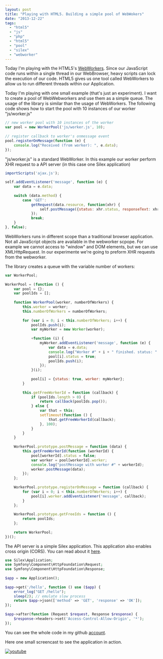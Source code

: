 ```yaml
---
layout: post
title: "Playing with HTML5. Building a simple pool of WebWokers"
date: "2013-12-22"
tags: 
  - "html5"
  - "js"
  - "php"
  - "html5"
  - "pool"
  - "silex"
  - "webworker"
---
```


Today I'm playing with the HTML5's [WebWorkers](http://www.html5rocks.com/en/tutorials/workers/basics/). Since our JavaScript code runs within a single thread in our WebBrowser, heavy scripts can lock the execution of our code. HTML5 gives us one tool called WebWorkers to allow us to run different threads within our Application.

Today I'm playing with one small example (that's just an experiment). I want to create a pool of WebWebworkers and use them as a simple queue. The usage of the library is similar than the usage of WebWorkers. The following code shows how to start the pool with 10 instances of our worker "js/worker.js"

```javascript
// new worker pool with 10 instances of the worker
var pool = new WorkerPool('js/worker.js', 10);
 
// register callback to worker's onmessage event
pool.registerOnMessage(function (e) {
    console.log("Received (from worker): ", e.data);
});
```

"js/worker.js" is a standard WebWorker. In this example our worker perform XHR request to a API server (in this case one Silex application)

```javascript
importScripts('ajax.js');
 
self.addEventListener('message', function (e) {
    var data = e.data;
 
    switch (data.method) {
        case 'GET':
            getRequest(data.resource, function(xhr) {
                self.postMessage({status: xhr.status, responseText: xhr.responseText});
            });
            break;
    }
}, false);
```

WebWorkers runs in different scope than a traditional browser application. Not all JavaScript objects are available in the webworker scpope. For example we cannot access to "window" and DOM elements, but we can use XMLHttpRequest. In our experimente we're going to preform XHR requests from the webworker.

The library creates a queue with the variable number of workers:

```javascript
var WorkerPool;
 
WorkerPool = (function () {
    var pool = {};
    var poolIds = [];
 
    function WorkerPool(worker, numberOfWorkers) {
        this.worker = worker;
        this.numberOfWorkers = numberOfWorkers;
 
        for (var i = 0; i < this.numberOfWorkers; i++) {
            poolIds.push(i);
            var myWorker = new Worker(worker);
 
            +function (i) {
                myWorker.addEventListener('message', function (e) {
                    var data = e.data;
                    console.log("Worker #" + i + " finished. status: " + data.status);
                    pool[i].status = true;
                    poolIds.push(i);
                });
            }(i);
 
            pool[i] = {status: true, worker: myWorker};
        }
 
        this.getFreeWorkerId = function (callback) {
            if (poolIds.length > 0) {
                return callback(poolIds.pop());
            } else {
                var that = this;
                setTimeout(function () {
                    that.getFreeWorkerId(callback);
                }, 100);
            }
        }
    }
 
    WorkerPool.prototype.postMessage = function (data) {
        this.getFreeWorkerId(function (workerId) {
            pool[workerId].status = false;
            var worker = pool[workerId].worker;
            console.log("postMessage with worker #" + workerId);
            worker.postMessage(data);
        });
    };
 
    WorkerPool.prototype.registerOnMessage = function (callback) {
        for (var i = 0; i < this.numberOfWorkers; i++) {
            pool[i].worker.addEventListener('message', callback);
        }
    };
 
    WorkerPool.prototype.getFreeIds = function () {
        return poolIds;
    };
 
    return WorkerPool;
})();
```

The API server is a simple Silex application. This application also enables cross origin (CORS). You can read about it [here](http://gonzalo123.com/2013/12/16/enabling-cors-in-a-restfull-silex-server-working-with-a-phonegapcordova-application/ "Enabling CORS in a RESTFull Silex server, working with a phonegap/cordova applications").

```php
use Silex\Application;
use Symfony\Component\HttpFoundation\Request;
use Symfony\Component\HttpFoundation\Response;
 
$app = new Application();
 
$app->get('/hello', function () use ($app) {
    error_log("GET /hello");
    sleep(2); // emulate slow process
    return $app->json(['method' => 'GET', 'response' => 'OK']);
});
 
$app->after(function (Request $request, Response $response) {
    $response->headers->set('Access-Control-Allow-Origin', '*');
});
```

You can see the whole code in my github [account](https://github.com/gonzalo123/workerpool).

Here one small screencast to see the application in action.

[![youtube](https://img.youtube.com/vi/HBynq8-3AaQ/0.jpg)](https://www.youtube.com/watch?v=HBynq8-3AaQ)
